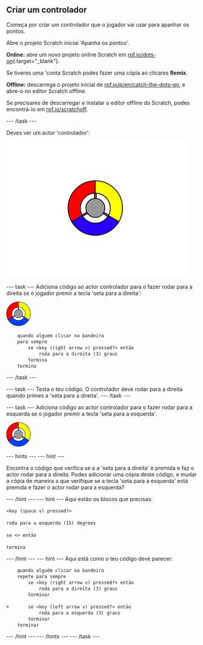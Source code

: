 ## Criar um controlador

Começa por criar um controlador que o jogador vai usar para apanhar os pontos.

Abre o projeto Scratch inicial 'Apanha os pontos'.

**Online:** abre um novo projeto online Scratch em [rpf.io/dots-on](http://rpf.io/dots-on){:target="_blank"}.

Se tiveres uma 'conta Scratch podes fazer uma cópia ao clicares **Remix**.

**Offline:** descarrega o projeto inicial de [rpf.io/p/en/catch-the-dots-go](http://rpf.io/p/en/catch-the-dots-go), e abre-o no editor Scratch offline.

Se precisares de descarregar e instalar o editor offline do Scratch, podes encontrá-lo em [rpf.io/scratchoff](http://rpf.io/scratchoff).

\--- /task \---

Deves ver um actor 'controlador':

![captura de ecrã](images/dots-controller.png)

\--- task \--- Adiciona código ao actor controlador para o fazer rodar para a direita se o jogador premir a tecla 'seta para a direita':

![Actor controlador](images/controller-sprite.png)

```blocks3
    quando alguem clicar na bandeira
    para sempre
        se <key (right arrow v) pressed?> entāo
            roda para a direita (3) graus
        termina
    termina
```

\--- /task \---

\--- task \--- Testa o teu código. O controlador deve rodar para a direita quando primes a 'seta para a direita'. \--- /task \---

\--- task \--- Adiciona código ao actor controlador para o fazer rodar para a esquerda se o jogador premir a tecla 'seta para a esquerda'.

![Actor controlador](images/controller-sprite.png)

\--- hints \--- \--- hint \---

Encontra o código que verifica se a a 'seta para a direita' ė premida e faz o actor rodar para a direita. Podes adicionar uma cópia deste código, e mudar a cópia de maneira a que verifique se a tecla 'seta para a esquerda' está premida e fazer o actor rodar para a esquerda?

\--- /hint \--- \--- hint \--- Aqui estão os blocos que precisas:

```blocks3
<key (space v) pressed?>

roda para a esquerda (15) degrees

se <> entāo

termina
```

\--- /hint \--- \--- hint \--- Aqui está como o teu código deve parecer:

```blocks3
    quando alguém clicar na bandeira
    repete para sempre
        se <key (right arrow v) pressed?> entāo
            roda para a direita (3) graus
        terminar

+       se <key (left arrow v) pressed?> entāo
            roda para a esquerda (3) graus
        terminar
    terminar
```

\--- /hint \--- \--- /hints \--- \--- /task \---